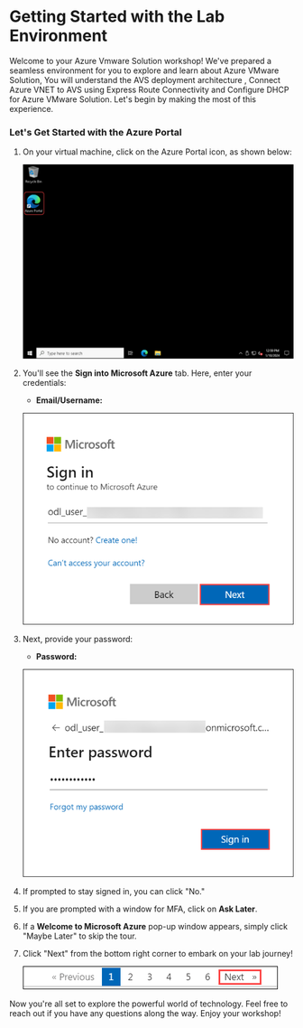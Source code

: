 # **Getting Started with the Lab Environment**

Welcome to your Azure Vmware Solution workshop! We've prepared a seamless environment for you to explore and learn about Azure VMware Solution, You will understand the AVS deployment architecture , Connect Azure VNET to AVS using Express Route Connectivity and Configure DHCP for Azure VMware Solution. Let's begin by making the most of this experience.

### **Let's Get Started with the Azure Portal**
 
1. On your virtual machine, click on the Azure Portal icon, as shown below:
 
    ![Launch Azure Portal](../images/gG.png)
 
2. You'll see the **Sign into Microsoft Azure** tab. Here, enter your credentials:
 
   - **Email/Username:** <inject key="AzureAdUserEmail"></inject>
 
    ![Enter Your Username](../images/gH.png)
 
3. Next, provide your password:
 
   - **Password:** <inject key="AzureAdUserPassword"></inject>
 
   ![Enter Your Password](../images/gI.png)
 
4. If prompted to stay signed in, you can click "No."

5. If you are prompted with a window for MFA, click on **Ask Later**.

6. If a **Welcome to Microsoft Azure** pop-up window appears, simply click "Maybe Later" to skip the tour.
 
7. Click "Next" from the bottom right corner to embark on your lab journey!
 
     ![Start Your Azure Journey](../images/gJ.png)
 
Now you're all set to explore the powerful world of technology. Feel free to reach out if you have any questions along the way. Enjoy your workshop!

